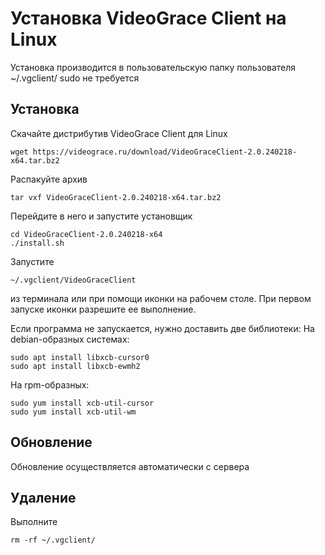 ﻿# Установка VideoGrace Client на Linux

Установка производится в пользовательскую папку пользователя ~/.vgclient/ sudo не требуется

## Установка

Скачайте дистрибутив VideoGrace Client для Linux

    wget https://videograce.ru/download/VideoGraceClient-2.0.240218-x64.tar.bz2

Распакуйте архив

    tar vxf VideoGraceClient-2.0.240218-x64.tar.bz2

Перейдите в него и запустите установщик 

    cd VideoGraceClient-2.0.240218-x64
    ./install.sh

Запустите 

    ~/.vgclient/VideoGraceClient 
    
из терминала или при помощи иконки на рабочем столе. При первом запуске иконки 
разрешите ее выполнение.


Если программа не запускается, нужно доставить две библиотеки:
На debian-образных системах:

    sudo apt install libxcb-cursor0
    sudo apt install libxcb-ewmh2

На rpm-образных:

    sudo yum install xcb-util-cursor 
    sudo yum install xcb-util-wm

## Обновление
Обновление осуществляется автоматически с сервера

## Удаление

Выполните 
    
    rm -rf ~/.vgclient/
